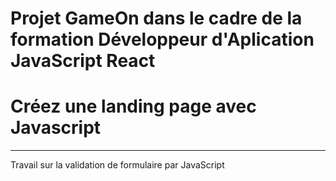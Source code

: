 # Projet GameOn dans le cadre de la formation Développeur d'Aplication JavaScript React

# Créez une landing page avec Javascript

-------------------------------------------------------------

Travail sur la validation de formulaire par JavaScript

